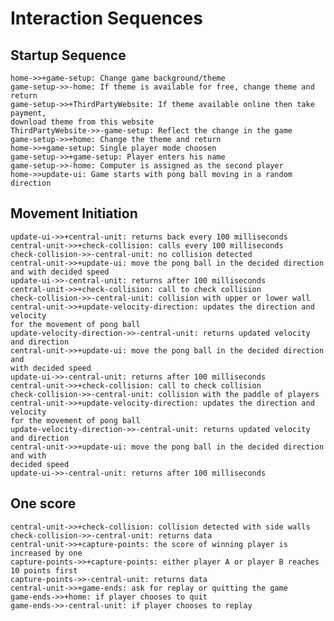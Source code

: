 # Interaction Sequences

## Startup Sequence

    home->>+game-setup: Change game background/theme
    game-setup->>-home: If theme is available for free, change theme and return
    game-setup->>+ThirdPartyWebsite: If theme available online then take payment,
    download theme from this website
    ThirdPartyWebsite->>-game-setup: Reflect the change in the game
    game-setup->>+home: Change the theme and return
    home->>+game-setup: Single player mode choosen
    game-setup->>+game-setup: Player enters his name
    game-setup->>-home: Computer is assigned as the second player
    home->>update-ui: Game starts with pong ball moving in a random direction

## Movement Initiation

    update-ui->>+central-unit: returns back every 100 milliseconds
    central-unit->>+check-collision: calls every 100 milliseconds
    check-collision->>-central-unit: no collision detected
    central-unit->>+update-ui: move the pong ball in the decided direction
    and with decided speed
    update-ui->>-central-unit: returns after 100 milliseconds
    central-unit->>+check-collision: call to check collision
    check-collision->>-central-unit: collision with upper or lower wall
    central-unit->>+update-velocity-direction: updates the direction and velocity
    for the movement of pong ball
    update-velocity-direction->>-central-unit: returns updated velocity and direction
    central-unit->>+update-ui: move the pong ball in the decided direction and
    with decided speed
    update-ui->>-central-unit: returns after 100 milliseconds
    central-unit->>+check-collision: call to check collision
    check-collision->>-central-unit: collision with the paddle of players
    central-unit->>+update-velocity-direction: updates the direction and velocity
    for the movement of pong ball
    update-velocity-direction->>-central-unit: returns updated velocity and direction
    central-unit->>+update-ui: move the pong ball in the decided direction and with
    decided speed
    update-ui->>-central-unit: returns after 100 milliseconds

## One score

    central-unit->>+check-collision: collision detected with side walls
    check-collision->>-central-unit: returns data
    central-unit->>+capture-points: the score of winning player is increased by one
    capture-points->>+capture-points: either player A or player B reaches 10 points first
    capture-points->>-central-unit: returns data
    central-unit->>+game-ends: ask for replay or quitting the game
    game-ends->>+home: if player chooses to quit  
    game-ends->>-central-unit: if player chooses to replay
